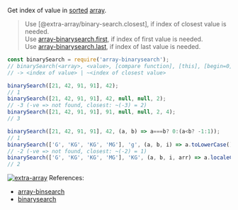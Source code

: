 Get index of value in [sorted] [array].
> Use [@extra-array/binary-search.closest], if index of closest value is needed.<br>
> Use [array-binarysearch.first], if index of first value is needed.<br>
> Use [array-binarysearch.last], if index of last value is needed.

```javascript
const binarySearch = require('array-binarysearch');
// binarySearch(<array>, <value>, [compare function], [this], [begin=0], [end])
// -> <index of value> | ~<index of closest value>

binarySearch([21, 42, 91, 91], 42);
// 1
binarySearch([21, 42, 91, 91], 42, null, null, 2);
// -3 (-ve => not found, closest: ~(-3) = 2)
binarySearch([21, 42, 91, 91], 91, null, null, 2, 4);
// 3

binarySearch([21, 42, 91, 91], 42, (a, b) => a===b? 0:(a<b? -1:1));
// 1
binarySearch(['G', 'KG', 'KG', 'MG'], 'g', (a, b, i) => a.toLowerCase().localeCompare(b.toLowerCase()), null, 1);
// -2 (-ve => not found, closest: ~(-2) = 1)
binarySearch(['G', 'KG', 'KG', 'MG'], 'KG', (a, b, i, arr) => a.localeCompare(b), null, 1, 4);
// 2
```


[![extra-array](https://i.imgur.com/nwyrmkW.jpg)](https://www.npmjs.com/package/extra-array)
References:
- [array-binsearch](https://www.npmjs.com/package/array-binsearch)
- [binarysearch](https://www.npmjs.com/package/binarysearch)


[sorted]: https://developer.mozilla.org/en-US/docs/Web/JavaScript/Reference/Global_Objects/Array/sort
[array]: https://developer.mozilla.org/en-US/docs/Web/JavaScript/Guide/Indexed_collections
[array-binarysearch.closest]: https://www.npmjs.com/package/array-binarysearch.closest
[array-binarysearch.first]: https://www.npmjs.com/package/array-binarysearch.first
[array-binarysearch.last]: https://www.npmjs.com/package/array-binarysearch.last
